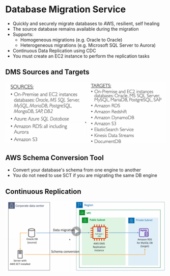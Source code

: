 # Database Migration Service

* Quickly and securely migrate databases to AWS, resilient, self healing
* The source database remains available during the migration
* Supports:
  * Homogeneous migrations (e.g. Oracle to Oracle)
  * Heterogeneous migrations (e.g. Microsoft SQL Server to Aurora)
* Continuous Data Replication using CDC
* You must create an EC2 instance to perform the replication tasks

## DMS Sources and Targets

![DMSSourcesAndTargets](images/DMSSourcesAndTargets.png)

## AWS Schema Conversion Tool

* Convert your database's schema from one engine to another
* You do not need to use SCT if you are migrating the same DB engine

## Continuous Replication

![ContinuousReplication](images/ContinuousReplication.png)
